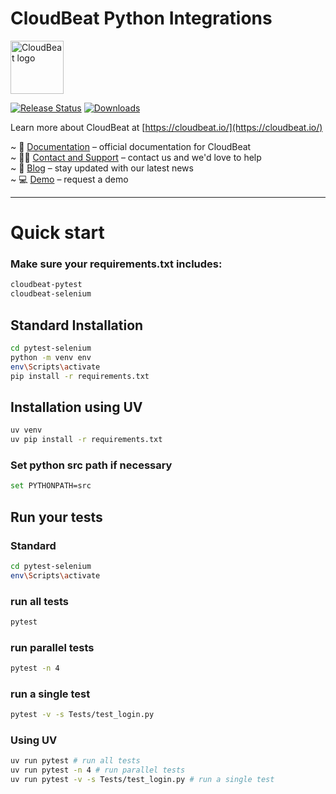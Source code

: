 # CloudBeat Python Integrations

[<img src="https://cdn.prod.website-files.com/5e5fd6a35f35b720bfd3198a/5e9c149f9ba5991a3901422b_cloudbeat_logo_png.webp" height="85px" alt="CloudBeat logo"/>](https://cloudbeat.io/ "CloudBeat")

[![Release
Status](https://img.shields.io/pypi/v/cloudbeat-common)](https://pypi.python.org/pypi/cloudbeat-common)
[![Downloads](https://img.shields.io/pypi/dm/cloudbeat-common)](https://pypi.python.org/pypi/cloudbeat-common)

Learn more about CloudBeat at [https://cloudbeat.io/](https://cloudbeat.io/)

~ 🧾 [Documentation](https://docs.cloudbeat.io/python-pytest) – official documentation for CloudBeat <br>
~ 🙋🏻 [Contact and Support](hhttps://www.cloudbeat.io/contact) – contact us and we'd love to help <br>
~ 📣 [Blog](https://www.cloudbeat.io/blog) – stay updated with our latest news <br>
~ 💻 [Demo](https://calendly.com/ndimer/cloudbeat-demo) – request a demo <br>

---------

# Quick start

### Make sure your requirements.txt includes:
```sh
cloudbeat-pytest
cloudbeat-selenium
```

## Standard Installation
```sh
cd pytest-selenium
python -m venv env
env\Scripts\activate
pip install -r requirements.txt
```

## Installation using UV
```sh
uv venv
uv pip install -r requirements.txt
```

### Set python src path if necessary
```sh
set PYTHONPATH=src
```

## Run your tests

### Standard
```sh
cd pytest-selenium
env\Scripts\activate
```

### run all tests
```sh
pytest 
```

### run parallel tests
```sh
pytest -n 4
```

### run a single test
```sh
pytest -v -s Tests/test_login.py 
```

### Using UV
```sh
uv run pytest # run all tests
uv run pytest -n 4 # run parallel tests
uv run pytest -v -s Tests/test_login.py # run a single test
```
